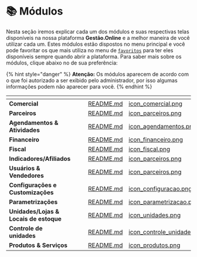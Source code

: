 # 📚 Módulos

Nesta seção iremos explicar cada um dos módulos e suas respectivas telas disponíveis na nossa plataforma **Gestão.Online** e a melhor maneira de você utilizar cada um. Estes módulos estão dispostos no menu principal e você pode favoritar os que mais utiliza no menu de [`favoritos`](/erp-v2/primeiro_acesso/favoritos.md) para ter eles disponíveis sempre quando abrir a plataforma. Para saber mais sobre os módulos, clique abaixo no de sua preferência:

{% hint style="danger" %}
**Atenção:** Os módulos aparecem de acordo com o que foi autorizado a ser exibido pelo administrador, por isso algumas informações podem não aparecer para você.
{% endhint %}

<table data-view="cards">
    <thead>
        <tr>
            <th></th>
            <th></th>
            <th></th>
            <th data-hidden data-card-target data-type="content-ref"></th>
            <th data-hidden data-card-cover data-type="files"></th>
        </tr>
    </thead>
        <tbody>
            <tr>
                <td>
                    <strong>Comercial</strong>
                </td>
                <td></td>
                <td></td>
                <td>
                    <a href="/erp-v2//comercial/README.md">README.md</a>
                </td>
                <td>
                    <a href="/erp-v2/assets//icon_comercial.png">icon_comercial.png</a>
                </td>
            </tr>
            <tr>
                <td>
                    <strong>Parceiros</strong>
                </td>
                <td></td>
                <td></td>
                <td>
                    <a href="/erp-v2//parceiros/README.md">README.md</a>
                </td>
                <td>
                    <a href="/erp-v2/assets//icon_parceiros.png">icon_parceiros.png</a>
                </td>
            </tr>
            <tr>
                <td>
                    <strong>Agendamentos &#x26; Atividades</strong>
                </td>
                <td></td>
                <td></td>
                <td>
                    <a href="/erp-v2//agendamentos_atividades/README.md">README.md</a>
                </td>
                <td>
                    <a href="/erp-v2/assets//icon_agendamentos.png">icon_agendamentos.png</a>
                </td>
            </tr>
            <tr>
                <td>
                    <strong>Financeiro</strong>
                </td>
                <td></td>
                <td></td>
                <td>
                    <a href="/erp-v2//financeiro/README.md">README.md</a>
                </td>
                <td>
                    <a href="/erp-v2/assets//icon_financeiro.png">icon_financeiro.png</a>
                </td>
            </tr>
            <tr>
                <td>
                    <strong>Fiscal</strong>
                </td>
                <td></td>
                <td></td>
                <td>
                    <a href="/erp-v2//fiscal/README.md">README.md</a>
                </td>
                <td>
                    <a href="/erp-v2/assets//icon_fiscal.png">icon_fiscal.png</a>
                </td>
            </tr>
            <tr>
                <td>
                    <strong>Indicadores/Afiliados</strong>
                </td>
                <td></td>
                <td></td>
                <td>
                    <a href="/erp-v2//indicadores_afiliados/README.md">README.md</a>
                </td>
                <td>
                    <a href="/erp-v2/assets//icon_parceiros.png">icon_parceiros.png</a>
                </td>
            </tr>
            <tr>
                <td>
                    <strong>Usuários &#x26; Vendedores</strong>
                </td>
                <td></td>
                <td></td>
                <td>
                    <a href="/erp-v2//usuarios_vendedores/README.md">README.md</a>
                </td>
                <td>
                    <a href="/erp-v2/assets//icon_parceiros.png">icon_parceiros.png</a>
                </td>
            </tr>
            <tr>
                <td>
                    <strong>Configurações e Customizações</strong>
                </td>
                <td></td>
                <td></td>
                <td>
                    <a href="/erp-v2//configuracoes_customizacoes/README.md">README.md</a>
                </td>
                <td>
                    <a href="/erp-v2/assets//icon_configuracao.png">icon_configuracao.png</a>
                </td>
            </tr>
            <tr>
                <td>
                    <strong>Parametrizações</strong>
                </td>
                <td></td>
                <td></td>
                <td>
                    <a href="/erp-v2//parametrizacoes/README.md">README.md</a>
                </td>
                <td>
                    <a href="/erp-v2/assets//icon_parametrizacao.png">icon_parametrizacao.png</a>
                </td>
            </tr>
            <tr>
                <td>
                    <strong>Unidades/Lojas &#x26; Locais de estoque</strong>
                </td>
                <td></td>
                <td></td>
                <td>
                    <a href="/erp-v2//unidades_locais_estoque/README.md">README.md</a>
                </td>
                <td>
                    <a href="/erp-v2/assets//icon_unidades.png">icon_unidades.png</a>
                </td>
            </tr>
            <tr>
                <td>
                    <strong>Controle de unidades</strong>
                </td>
                <td></td>
                <td></td>
                <td>
                    <a href="/erp-v2//controle_unidades/README.md">README.md</a>
                </td>
                <td>
                    <a href="/erp-v2/assets//icon_controle_unidades.png">icon_controle_unidades.png</a>
                </td>
            </tr>
            <tr>
                <td>
                    <strong>Produtos &#x26; Serviços</strong>
                </td>
                <td></td>
                <td></td>
                <td>
                    <a href="/erp-v2//produtos_servicos/README.md">README.md</a>
                </td>
                <td>
                    <a href="/erp-v2/assets//icon_produtos.png">icon_produtos.png</a>
                </td>
            </tr>
        </tbody>
</table>